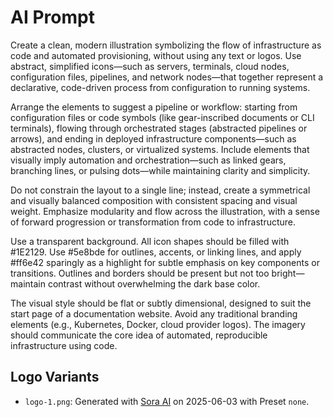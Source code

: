 # AI Prompt

Create a clean, modern illustration symbolizing the flow of infrastructure as code and automated provisioning, without using any text or logos. Use abstract, simplified icons—such as servers, terminals, cloud nodes, configuration files, pipelines, and network nodes—that together represent a declarative, code-driven process from configuration to running systems.

Arrange the elements to suggest a pipeline or workflow: starting from configuration files or code symbols (like gear-inscribed documents or CLI terminals), flowing through orchestrated stages (abstracted pipelines or arrows), and ending in deployed infrastructure components—such as abstracted nodes, clusters, or virtualized systems. Include elements that visually imply automation and orchestration—such as linked gears, branching lines, or pulsing dots—while maintaining clarity and simplicity.

Do not constrain the layout to a single line; instead, create a symmetrical and visually balanced composition with consistent spacing and visual weight. Emphasize modularity and flow across the illustration, with a sense of forward progression or transformation from code to infrastructure.

Use a transparent background. All icon shapes should be filled with #1E2129. Use #5e8bde for outlines, accents, or linking lines, and apply #ff6e42 sparingly as a highlight for subtle emphasis on key components or transitions. Outlines and borders should be present but not too bright—maintain contrast without overwhelming the dark base color.

The visual style should be flat or subtly dimensional, designed to suit the start page of a documentation website. Avoid any traditional branding elements (e.g., Kubernetes, Docker, cloud provider logos). The imagery should communicate the core idea of automated, reproducible infrastructure using code.

## Logo Variants

- `logo-1.png`: Generated with [Sora AI](https://sora.chatgpt.com) on 2025-06-03 with Preset `none`.
